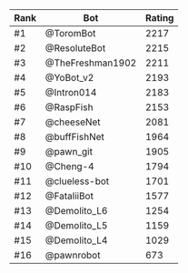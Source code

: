 Rank|Bot|Rating
---|---|---
#1|@ToromBot|2217
#2|@ResoluteBot|2215
#3|@TheFreshman1902|2211
#4|@YoBot_v2|2193
#5|@Intron014|2183
#6|@RaspFish|2153
#7|@cheeseNet|2081
#8|@buffFishNet|1964
#9|@pawn_git|1905
#10|@Cheng-4|1794
#11|@clueless-bot|1701
#12|@FataliiBot|1577
#13|@Demolito_L6|1254
#14|@Demolito_L5|1159
#15|@Demolito_L4|1029
#16|@pawnrobot|673
